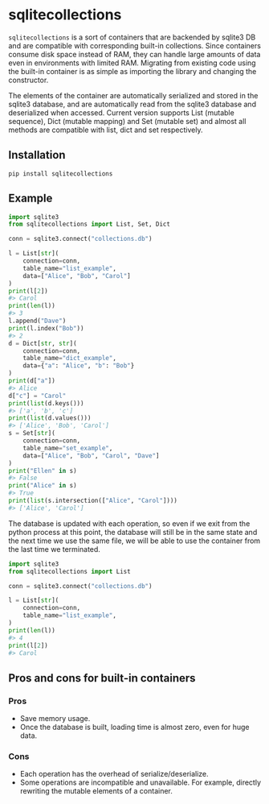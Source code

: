 # sqlitecollections

`sqlitecollections` is a sort of containers that are backended by sqlite3 DB and are compatible with corresponding built-in collections. Since containers consume disk space instead of RAM, they can handle large amounts of data even in environments with limited RAM. Migrating from existing code using the built-in container is as simple as importing the library and changing the constructor.

The elements of the container are automatically serialized and stored in the sqlite3 database, and are automatically read from the sqlite3 database and deserialized when accessed. Current version supports List (mutable sequence), Dict (mutable mapping) and Set (mutable set) and almost all methods are compatible with list, dict and set respectively.

## Installation

```shell
pip install sqlitecollections
```

## Example

```python
import sqlite3
from sqlitecollections import List, Set, Dict

conn = sqlite3.connect("collections.db")

l = List[str](
    connection=conn,
    table_name="list_example",
    data=["Alice", "Bob", "Carol"]
)
print(l[2])
#> Carol
print(len(l))
#> 3
l.append("Dave")
print(l.index("Bob"))
#> 2
d = Dict[str, str](
    connection=conn,
    table_name="dict_example",
    data={"a": "Alice", "b": "Bob"}
)
print(d["a"])
#> Alice
d["c"] = "Carol"
print(list(d.keys()))
#> ['a', 'b', 'c']
print(list(d.values()))
#> ['Alice', 'Bob', 'Carol']
s = Set[str](
    connection=conn,
    table_name="set_example",
    data=["Alice", "Bob", "Carol", "Dave"]
)
print("Ellen" in s)
#> False
print("Alice" in s)
#> True
print(list(s.intersection(["Alice", "Carol"])))
#> ['Alice', 'Carol']
```

The database is updated with each operation, so even if we exit from the python process at this point, the database will still be in the same state and the next time we use the same file, we will be able to use the container from the last time we terminated.

```python
import sqlite3
from sqlitecollections import List

conn = sqlite3.connect("collections.db")

l = List[str](
    connection=conn,
    table_name="list_example",
)
print(len(l))
#> 4
print(l[2])
#> Carol
```

## Pros and cons for built-in containers

### Pros

- Save memory usage.
- Once the database is built, loading time is almost zero, even for huge data.

### Cons

- Each operation has the overhead of serialize/deserialize.
- Some operations are incompatible and unavailable. For example, directly rewriting the mutable elements of a container.

